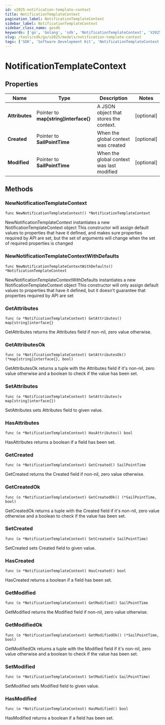 ```yaml
---
id: v2025-notification-template-context
title: NotificationTemplateContext
pagination_label: NotificationTemplateContext
sidebar_label: NotificationTemplateContext
sidebar_class_name: gosdk
keywords: ['go', 'Golang', 'sdk', 'NotificationTemplateContext', 'V2025NotificationTemplateContext'] 
slug: /tools/sdk/go/v2025/models/notification-template-context
tags: ['SDK', 'Software Development Kit', 'NotificationTemplateContext', 'V2025NotificationTemplateContext']
---
```


# NotificationTemplateContext

## Properties

Name | Type | Description | Notes
------------ | ------------- | ------------- | -------------
**Attributes** | Pointer to **map[string]interface{}** | A JSON object that stores the context. | [optional] 
**Created** | Pointer to **SailPointTime** | When the global context was created | [optional] 
**Modified** | Pointer to **SailPointTime** | When the global context was last modified | [optional] 

## Methods

### NewNotificationTemplateContext

`func NewNotificationTemplateContext() *NotificationTemplateContext`

NewNotificationTemplateContext instantiates a new NotificationTemplateContext object
This constructor will assign default values to properties that have it defined,
and makes sure properties required by API are set, but the set of arguments
will change when the set of required properties is changed

### NewNotificationTemplateContextWithDefaults

`func NewNotificationTemplateContextWithDefaults() *NotificationTemplateContext`

NewNotificationTemplateContextWithDefaults instantiates a new NotificationTemplateContext object
This constructor will only assign default values to properties that have it defined,
but it doesn't guarantee that properties required by API are set

### GetAttributes

`func (o *NotificationTemplateContext) GetAttributes() map[string]interface{}`

GetAttributes returns the Attributes field if non-nil, zero value otherwise.

### GetAttributesOk

`func (o *NotificationTemplateContext) GetAttributesOk() (*map[string]interface{}, bool)`

GetAttributesOk returns a tuple with the Attributes field if it's non-nil, zero value otherwise
and a boolean to check if the value has been set.

### SetAttributes

`func (o *NotificationTemplateContext) SetAttributes(v map[string]interface{})`

SetAttributes sets Attributes field to given value.

### HasAttributes

`func (o *NotificationTemplateContext) HasAttributes() bool`

HasAttributes returns a boolean if a field has been set.

### GetCreated

`func (o *NotificationTemplateContext) GetCreated() SailPointTime`

GetCreated returns the Created field if non-nil, zero value otherwise.

### GetCreatedOk

`func (o *NotificationTemplateContext) GetCreatedOk() (*SailPointTime, bool)`

GetCreatedOk returns a tuple with the Created field if it's non-nil, zero value otherwise
and a boolean to check if the value has been set.

### SetCreated

`func (o *NotificationTemplateContext) SetCreated(v SailPointTime)`

SetCreated sets Created field to given value.

### HasCreated

`func (o *NotificationTemplateContext) HasCreated() bool`

HasCreated returns a boolean if a field has been set.

### GetModified

`func (o *NotificationTemplateContext) GetModified() SailPointTime`

GetModified returns the Modified field if non-nil, zero value otherwise.

### GetModifiedOk

`func (o *NotificationTemplateContext) GetModifiedOk() (*SailPointTime, bool)`

GetModifiedOk returns a tuple with the Modified field if it's non-nil, zero value otherwise
and a boolean to check if the value has been set.

### SetModified

`func (o *NotificationTemplateContext) SetModified(v SailPointTime)`

SetModified sets Modified field to given value.

### HasModified

`func (o *NotificationTemplateContext) HasModified() bool`

HasModified returns a boolean if a field has been set.


